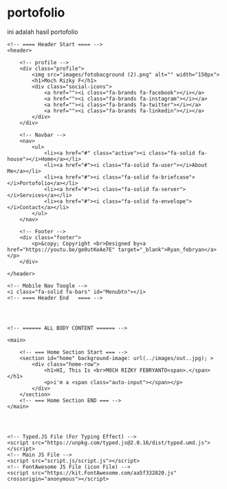 # portofolio
ini adalah hasil portofolio
<!DOCTYPE html>
<html lang="en">
<head>
    <meta charset="UTF-8">
    <meta http-equiv="X-UA-Compatible" content="IE=edge">
    <meta name="viewport" content="width=device-width, initial-scale=1.0">
    <!-- === CSS FILE === -->
    <link rel="stylesheet" href="style.css/style.css">
    <title>Personal Portofolio Website Ryan</title>
</head>
<body>



    <!-- ==== Header Start ==== -->
    <header>

        <!-- profile -->
        <div class="profile">
            <img src="images/fotobacground (2).png" alt="" width="150px">
            <h1>Moch Rizky F</h1>
            <div class="social-icons">
                <a href=""><i class="fa-brands fa-facebook"></i></a>
                <a href=""><i class="fa-brands fa-instagram"></i></a>
                <a href=""><i class="fa-brands fa-twitter"></i></a>
                <a href=""><i class="fa-brands fa-linkedin"></i></a>
            </div>
        </div>

        <!-- Navbar -->
        <nav>
            <ul>
                <li><a href="#" class="active"><i class="fa-solid fa-house"></i>Home</a></li>
                <li><a href="#"><i class="fa-solid fa-user"></i>About Me</a></li>
                <li><a href="#"><i class="fa-solid fa-briefcase"></i>Portofolio</a></li>
                <li><a href="#"><i class="fa-solid fa-server"></i>Services</a></li>
                <li><a href="#"><i class="fa-solid fa-envelope"></i>Contact</a></li>
            </ul>
        </nav>

        <!-- Footer -->
        <div class="footer">
            <p>&copy; Copyright <br>Designed by<a href="https://youtu.be/ge0utKeAe7E" target="_blank">Ryan_febryan</a></p>
        </div>

    </header>

    <!-- Mobile Nav Toogle -->
    <i class="fa-solid fa-bars" id="Menubtn"></i>
    <!-- ==== Header End   ==== -->




    <!-- ====== ALL BODY CONTENT ====== -->

    <main>

        <!-- === Home Section Start === -->
        <section id="home" background-image: url(../images/out..jpg); >
            <div class="home-row">
                <h1>HI, This Is <br>MOCH RIZKY FEBRYANTO<span>.</span></h1>
                <p>i'm a <span class="auto-input"></span></p>
            </div>
        </section>
        <!-- === Home Section END === -->
    </main>




    <!-- Typed.JS File (For Typing Effect) -->
    <script src="https://unpkg.com/typed.js@2.0.16/dist/typed.umd.js"></script>
    <!-- Main JS File -->
    <script src="script.js/script.js"></script>
    <!-- FontAwesome JS File (icon File) -->
    <script src="https://kit.FontAwesome.com/aa5f332820.js" crossorigin="anonymous"></script>
</body>
</html>
